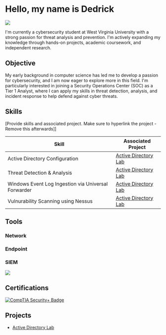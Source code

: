 # Hello, my name is Dedrick

<a href="https://linkedin.com/in/dedrick-john-789131248"><img src="https://img.shields.io/badge/-LinkedIn-0072b1?&style=for-the-badge&logo=linkedin&logoColor=white" /></a>

I'm currently a cybersecurity student at West Virginia University with a strong passion for threat analysis and prevention. I'm actively expanding my knowledge through hands-on projects, academic coursework, and independent research.

## Objective


My early background in computer science has led me to develop a passion for cybersecurity, and I am now eager to explore more in this field. I'm particularly interested in joining a Security Operations Center (SOC) as a Tier 1 Analyst, where I can apply my skills in threat detection, analysis, and incident response to help defend against cyber threats.

## Skills
[Provide skills and associated project. Make sure to hyperlink the project - Remove this afterwards]]

| Skill                                         | Associated Project         |
|-----------------------------------------------|----------------------------|
| Active Directory Configuration                 | <a href="https://github.com/DedrickJohn/Active-Directory-Lab">Active Directory Lab</a>|
| Threat Detection & Analysis  | <a href="https://github.com/DedrickJohn/Active-Directory-Lab">Active Directory Lab</a>|
| Windows Event Log Ingestion via Universal Forwarder         | <a href="https://github.com/DedrickJohn/Active-Directory-Lab">Active Directory Lab</a>|
| Vulnurability Scanning using Nessus        | <a href="https://github.com/DedrickJohn/Active-Directory-Lab">Active Directory Lab</a>|


## Tools


### Network
<div>
   
</div>

### Endpoint
<div>
  
</div>

### SIEM
<div>
    <img src="https://img.shields.io/badge/-Splunk-000000?&style=for-the-badge&logo=Splunk&logoColor=white" />
</div>

## Certifications
<div>
<a href="https://github.com/user-attachments/assets/a8f10d8a-6095-4613-b0bf-3517fe6cf775" target="_blank">
  <img src="https://img.shields.io/badge/-Security%2B-FF0000?&style=for-the-badge&logo=CompTIA&logoColor=white" alt="CompTIA Security+ Badge" />
</a>
</div>

## Projects
- <a href="https://github.com/DedrickJohn/Active-Directory-Lab">Active Directory Lab</a>

